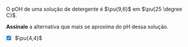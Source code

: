 O pOH de uma solução de detergente é $\pu{9,6}$ em $\pu{25 \degree C}$.

**Assinale** a alternativa que mais se aproxima do pH dessa solução.

- [x] $\pu{4,4}$

